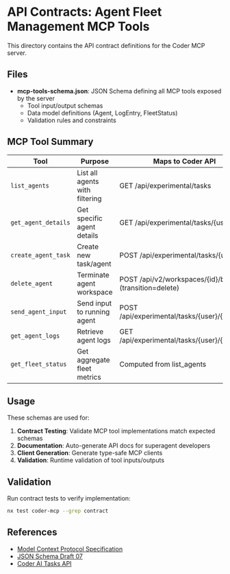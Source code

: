 # API Contracts: Agent Fleet Management MCP Tools

This directory contains the API contract definitions for the Coder MCP server.

## Files

- **mcp-tools-schema.json**: JSON Schema defining all MCP tools exposed by the server
  - Tool input/output schemas
  - Data model definitions (Agent, LogEntry, FleetStatus)
  - Validation rules and constraints

## MCP Tool Summary

| Tool | Purpose | Maps to Coder API |
|------|---------|------------------|
| `list_agents` | List all agents with filtering | GET /api/experimental/tasks |
| `get_agent_details` | Get specific agent details | GET /api/experimental/tasks/{user}/{id} |
| `create_agent_task` | Create new task/agent | POST /api/experimental/tasks/{user} |
| `delete_agent` | Terminate agent workspace | POST /api/v2/workspaces/{id}/builds (transition=delete) |
| `send_agent_input` | Send input to running agent | POST /api/experimental/tasks/{user}/{id}/send |
| `get_agent_logs` | Retrieve agent logs | GET /api/experimental/tasks/{user}/{id}/logs |
| `get_fleet_status` | Get aggregate fleet metrics | Computed from list_agents |

## Usage

These schemas are used for:

1. **Contract Testing**: Validate MCP tool implementations match expected schemas
2. **Documentation**: Auto-generate API docs for superagent developers
3. **Client Generation**: Generate type-safe MCP clients
4. **Validation**: Runtime validation of tool inputs/outputs

## Validation

Run contract tests to verify implementation:

```bash
nx test coder-mcp --grep contract
```

## References

- [Model Context Protocol Specification](https://modelcontextprotocol.io/)
- [JSON Schema Draft 07](https://json-schema.org/draft-07/schema)
- [Coder AI Tasks API](https://github.com/coder/coder/blob/main/coderd/aitasks.go)
